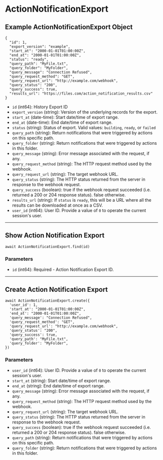 # ActionNotificationExport

## Example ActionNotificationExport Object

```
{
  "id": 1,
  "export_version": "example",
  "start_at": "2000-01-01T01:00:00Z",
  "end_at": "2000-01-01T01:00:00Z",
  "status": "ready",
  "query_path": "MyFile.txt",
  "query_folder": "MyFolder",
  "query_message": "Connection Refused",
  "query_request_method": "GET",
  "query_request_url": "http://example.com/webhook",
  "query_status": "200",
  "query_success": true,
  "results_url": "https://files.com/action_notification_results.csv"
}
```

* `id` (int64): History Export ID
* `export_version` (string): Version of the underlying records for the export.
* `start_at` (date-time): Start date/time of export range.
* `end_at` (date-time): End date/time of export range.
* `status` (string): Status of export.  Valid values: `building`, `ready`, or `failed`
* `query_path` (string): Return notifications that were triggered by actions on this specific path.
* `query_folder` (string): Return notifications that were triggered by actions in this folder.
* `query_message` (string): Error message associated with the request, if any.
* `query_request_method` (string): The HTTP request method used by the webhook.
* `query_request_url` (string): The target webhook URL.
* `query_status` (string): The HTTP status returned from the server in response to the webhook request.
* `query_success` (boolean): true if the webhook request succeeded (i.e. returned a 200 or 204 response status). false otherwise.
* `results_url` (string): If `status` is `ready`, this will be a URL where all the results can be downloaded at once as a CSV.
* `user_id` (int64): User ID.  Provide a value of `0` to operate the current session's user.

---

## Show Action Notification Export

```
await ActionNotificationExport.find(id)
```


### Parameters

* `id` (int64): Required - Action Notification Export ID.

---

## Create Action Notification Export

```
await ActionNotificationExport.create({
  'user_id': 1,
  'start_at': "2000-01-01T01:00:00Z",
  'end_at': "2000-01-01T01:00:00Z",
  'query_message': "Connection Refused",
  'query_request_method': "GET",
  'query_request_url': "http://example.com/webhook",
  'query_status': "200",
  'query_success': true,
  'query_path': "MyFile.txt",
  'query_folder': "MyFolder",
})
```


### Parameters

* `user_id` (int64): User ID.  Provide a value of `0` to operate the current session's user.
* `start_at` (string): Start date/time of export range.
* `end_at` (string): End date/time of export range.
* `query_message` (string): Error message associated with the request, if any.
* `query_request_method` (string): The HTTP request method used by the webhook.
* `query_request_url` (string): The target webhook URL.
* `query_status` (string): The HTTP status returned from the server in response to the webhook request.
* `query_success` (boolean): true if the webhook request succeeded (i.e. returned a 200 or 204 response status). false otherwise.
* `query_path` (string): Return notifications that were triggered by actions on this specific path.
* `query_folder` (string): Return notifications that were triggered by actions in this folder.
